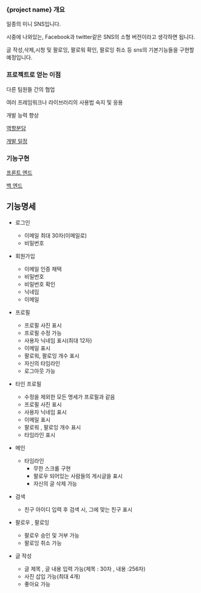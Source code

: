 ### {project name} 개요

일종의 미니 SNS입니다.

시중에 나와있는, Facebook과 twitter같은 SNS의 소형 버전이라고 생각하면 됩니다.

글 작성,삭제,시청 및 팔로잉, 팔로워 확인, 팔로잉 취소 등 sns의 기본기능들을 구현할 예정입니다.

### 프로젝트로 얻는 이점

다른 팀원들 간의 협업

여러 프레임워크나 라이브러리의 사용법 숙지 및 응용

개발 능력 향상

[역할분담](https://www.notion.so/33761b79b6084e229d21e996dd07095c)

[개발 일정](https://www.notion.so/e972db65544e4b62965fc28435e2607e)

### 기능구현

[프론트 엔드](https://www.notion.so/314791f4ce614e05b8c400ed2022c999)

[백 엔드](https://www.notion.so/09dada881b6b42a3b3387fd6ed2d59c2)

## 기능명세

- 로그인
    - 이메일 최대 30자(이메일로)
    - 비밀번호

- 회원가입
    - 이메일 인증 채택
    - 비밀번호
    - 비밀번호 확인
    - 닉네임
    - 이메일

- 프로필
    - 프로필 사진 표시
    - 프로필 수정 가능
    - 사용자 닉네임 표시(최대 12자)
    - 이메일 표시
    - 팔로워, 팔로잉 개수 표시
    - 자신의 타임라인
    - 로그아웃 가능

- 타인 프로필
    - 수정을 제외한 모든 명세가 프로필과 같음
    - 프로필 사진 표시
    - 사용자 닉네임 표시
    - 이메일 표시
    - 팔로워 , 팔로잉 개수 표시
    - 타임라인 표시

- 메인
    - 타임라인
        - 무한 스크롤 구현
        - 팔로우 되어있는 사람들의 게시글을 표시
        - 자신의 글 삭제 가능

- 검색
    - 친구 아이디 입력 후 검색 시, 그에 맞는 친구 표시

- 팔로우 , 팔로잉
    - 팔로우 승인 및 거부 가능
    - 팔로잉 취소 가능

- 글 작성
    - 글 제목 , 글 내용 입력 가능(제목 : 30자 , 내용 :256자)
    - 사진 삽입 가능(최대 4개)
    - 좋아요 가능

